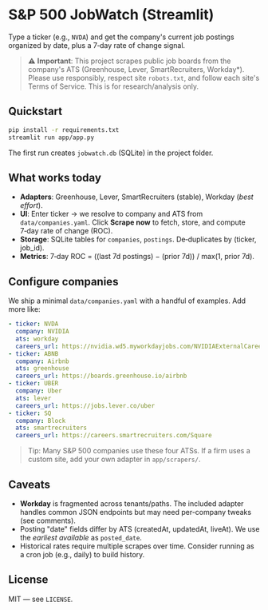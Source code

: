 
# S&P 500 JobWatch (Streamlit)

Type a ticker (e.g., `NVDA`) and get the company's current job postings
organized by date, plus a 7‑day rate of change signal.

> ⚠️ **Important**: This project scrapes public job boards from the company's
ATS (Greenhouse, Lever, SmartRecruiters, Workday*). Please use responsibly,
respect site `robots.txt`, and follow each site's Terms of Service. This is
for research/analysis only.

## Quickstart

```bash
pip install -r requirements.txt
streamlit run app/app.py
```

The first run creates `jobwatch.db` (SQLite) in the project folder.

## What works today

- **Adapters**: Greenhouse, Lever, SmartRecruiters (stable), Workday (*best effort*).
- **UI**: Enter ticker → we resolve to company and ATS from `data/companies.yaml`.
  Click **Scrape now** to fetch, store, and compute 7‑day rate of change (ROC).
- **Storage**: SQLite tables for `companies`, `postings`. De‑duplicates by (ticker, job_id).
- **Metrics**: 7‑day ROC = ((last 7d postings) − (prior 7d)) / max(1, prior 7d).

## Configure companies

We ship a minimal `data/companies.yaml` with a handful of examples. Add more like:

```yaml
- ticker: NVDA
  company: NVIDIA
  ats: workday
  careers_url: https://nvidia.wd5.myworkdayjobs.com/NVIDIAExternalCareerSite
- ticker: ABNB
  company: Airbnb
  ats: greenhouse
  careers_url: https://boards.greenhouse.io/airbnb
- ticker: UBER
  company: Uber
  ats: lever
  careers_url: https://jobs.lever.co/uber
- ticker: SQ
  company: Block
  ats: smartrecruiters
  careers_url: https://careers.smartrecruiters.com/Square
```

> Tip: Many S&P 500 companies use these four ATSs. If a firm uses a custom
site, add your own adapter in `app/scrapers/`.

## Caveats

- **Workday** is fragmented across tenants/paths. The included adapter handles
  common JSON endpoints but may need per-company tweaks (see comments).
- Posting "date" fields differ by ATS (createdAt, updatedAt, liveAt). We use
  the *earliest available* as `posted_date`.
- Historical rates require multiple scrapes over time. Consider running as a
  cron job (e.g., daily) to build history.

## License

MIT — see `LICENSE`.
